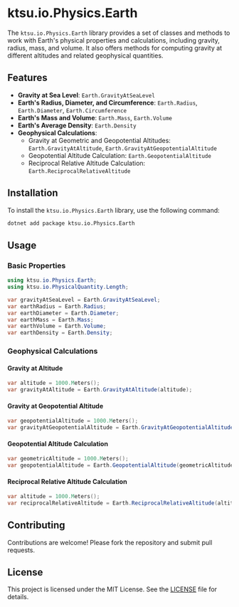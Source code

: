 # ktsu.io.Physics.Earth

The `ktsu.io.Physics.Earth` library provides a set of classes and methods to work with Earth's physical properties and calculations, including gravity, radius, mass, and volume. It also offers methods for computing gravity at different altitudes and related geophysical quantities.

## Features

- **Gravity at Sea Level**: `Earth.GravityAtSeaLevel`
- **Earth's Radius, Diameter, and Circumference**: `Earth.Radius`, `Earth.Diameter`, `Earth.Circumference`
- **Earth's Mass and Volume**: `Earth.Mass`, `Earth.Volume`
- **Earth's Average Density**: `Earth.Density`
- **Geophysical Calculations**:
  - Gravity at Geometric and Geopotential Altitudes: `Earth.GravityAtAltitude`, `Earth.GravityAtGeopotentialAltitude`
  - Geopotential Altitude Calculation: `Earth.GeopotentialAltitude`
  - Reciprocal Relative Altitude Calculation: `Earth.ReciprocalRelativeAltitude`

## Installation

To install the `ktsu.io.Physics.Earth` library, use the following command:

```sh
dotnet add package ktsu.io.Physics.Earth
```

## Usage

### Basic Properties

```csharp
using ktsu.io.Physics.Earth;
using ktsu.io.PhysicalQuantity.Length;

var gravityAtSeaLevel = Earth.GravityAtSeaLevel;
var earthRadius = Earth.Radius;
var earthDiameter = Earth.Diameter;
var earthMass = Earth.Mass;
var earthVolume = Earth.Volume;
var earthDensity = Earth.Density;
```

### Geophysical Calculations

#### Gravity at Altitude

```csharp
var altitude = 1000.Meters();
var gravityAtAltitude = Earth.GravityAtAltitude(altitude);
```

#### Gravity at Geopotential Altitude

```csharp
var geopotentialAltitude = 1000.Meters();
var gravityAtGeopotentialAltitude = Earth.GravityAtGeopotentialAltitude(geopotentialAltitude);
```

#### Geopotential Altitude Calculation

```csharp
var geometricAltitude = 1000.Meters();
var geopotentialAltitude = Earth.GeopotentialAltitude(geometricAltitude);
```

#### Reciprocal Relative Altitude Calculation

```csharp
var altitude = 1000.Meters();
var reciprocalRelativeAltitude = Earth.ReciprocalRelativeAltitude(altitude);
```

## Contributing

Contributions are welcome! Please fork the repository and submit pull requests.

## License

This project is licensed under the MIT License. See the [LICENSE](LICENSE) file for details.
